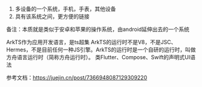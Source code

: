 1. 多设备的一个系统，手机，手表，其他设备
2. 具有该系统之间，更方便的链接
   
备注：本质就是类似于安卓和苹果的操作系统，由android延伸出去的一个系统

ArkTS作为应用开发语言，是ts超集
ArkTS的运行时不是V8，不是JSC、Hermes，不是目前任何一种JS引擎。ArkTS的运行时是一个自研的运行时，叫做方舟语言运行时（简称方舟运行时）。
类Flutter、Compose、Swift的声明式UI语法


参考文档：https://juejin.cn/post/7366948087129309220